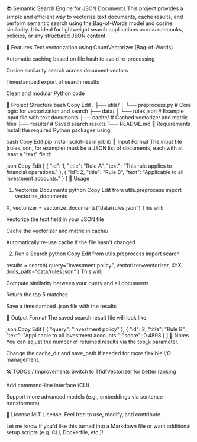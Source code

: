 📚 Semantic Search Engine for JSON Documents
This project provides a simple and efficient way to vectorize text documents, cache results, and perform semantic search using the Bag-of-Words model and cosine similarity. It is ideal for lightweight search applications across rulebooks, policies, or any structured JSON content.

🔧 Features
Text vectorization using CountVectorizer (Bag-of-Words)

Automatic caching based on file hash to avoid re-processing

Cosine similarity search across document vectors

Timestamped export of search results

Clean and modular Python code

📁 Project Structure
bash
Copy
Edit
.
├── utils/
│   └── preprocess.py       # Core logic for vectorization and search
├── data/
│   └── rules.json          # Example input file with text documents
├── cache/                  # Cached vectorizer and matrix files
├── results/                # Saved search results
└── README.md
🧩 Requirements
Install the required Python packages using:

bash
Copy
Edit
pip install scikit-learn joblib
📄 Input Format
The input file (rules.json, for example) must be a JSON list of documents, each with at least a "text" field:

json
Copy
Edit
[
  {
    "id": 1,
    "title": "Rule A",
    "text": "This rule applies to financial operations."
  },
  {
    "id": 2,
    "title": "Rule B",
    "text": "Applicable to all investment accounts."
  }
]
🚀 Usage
1. Vectorize Documents
python
Copy
Edit
from utils.preprocess import vectorize_documents

X, vectorizer = vectorize_documents("data/rules.json")
This will:

Vectorize the text field in your JSON file

Cache the vectorizer and matrix in cache/

Automatically re-use cache if the file hasn't changed

2. Run a Search
python
Copy
Edit
from utils.preprocess import search

results = search(
    query="investment policy",
    vectorizer=vectorizer,
    X=X,
    docs_path="data/rules.json"
)
This will:

Compute similarity between your query and all documents

Return the top 5 matches

Save a timestamped .json file with the results

💾 Output Format
The saved search result file will look like:

json
Copy
Edit
[
  {
    "query": "investment policy"
  },
  {
    "id": 2,
    "title": "Rule B",
    "text": "Applicable to all investment accounts.",
    "score": 0.4898
  }
]
📌 Notes
You can adjust the number of returned results via the top_k parameter.

Change the cache_dir and save_path if needed for more flexible I/O management.

🛠️ TODOs / Improvements
Switch to TfidfVectorizer for better ranking

Add command-line interface (CLI)

Support more advanced models (e.g., embeddings via sentence-transformers)

📝 License
MIT License. Feel free to use, modify, and contribute.

Let me know if you'd like this turned into a Markdown file or want additional setup scripts (e.g. CLI, Dockerfile, etc.)!
